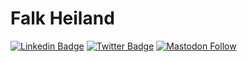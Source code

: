 # Falk Heiland

[![Linkedin Badge](https://img.shields.io/badge/-LinkedIn-blue?style=flat-square&logo=Linkedin&logoColor=white&link=https://www.linkedin.com/in/falkheiland/)](https://www.linkedin.com/in/falkheiland/)
[![Twitter Badge](https://img.shields.io/badge/-Twitter-1ca0f1?style=flat-square&labelColor=1ca0f1&logo=twitter&logoColor=white&link=https://twitter.com/falkheiland)](https://twitter.com/falkheiland)
[![Mastodon Follow](https://img.shields.io/mastodon/follow/109320336769705882?domain=https%3A%2F%2Ffosstodon.org&label=Mastodon)](https://fosstodon.org/@falkheiland)

